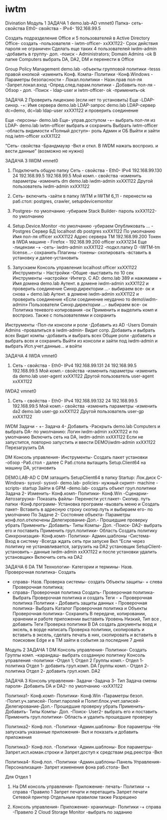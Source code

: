 # iwtm
Divination
Модуль 1
ЗАДАЧА 1
demo.lab-AD
vmnet0
Папка- сеть- свойства Eth0- свойства - IPv4- 192.168.99.5

Создать подразделение Office и 5 пользователей в Active Directory
Office- создать -пользователя - iwtm-officer- xxXX1122- Срок действия пароля не ограничен
Сделать еще таких 4 пользователей
iwdm-admin -добавить в группу- доп. -поиск - Administrators; Domain Admins -ok
В папке Computers выбрать DA, DA2, DM и перенести в Office

Group Policy Management
demo.lab -объекты групповой политики -tesss правой кнопкой -изменить
Конф. Компа- Политики -Конф.Windows - Параметры безопасности - Локал.политики - Назн.прав пол-ля -Запрет.локал.вход -Опред.след.парам.политики - Добавить пол-ля - Обзор - доп. -Поиск - ldap-user и iwtm-officer- ok -применить-ok

ЗАДАЧА 2
Проверить лицензию (если нет то установить)
Еще -LDAP-синхр. -+:
Имя сервера demo.lab
LDAP-запрос demo.lab
LDAP-сервер dc=demo, dc=lab
ldap-user xxXX1122 и проверить соединение

Еще -персоны- demo.lab
Еще- управ.доступом -+- выбрать пол-ля из LDAP- demo.lab iwtm-officer выбрать и сохранить
Выбрать iwtm-officer -область видимости «Полный доступ»- роль Админ и ОБ
Выйти и зайти под iwtm-officer xxXX1122

“Сеть- свойства -Брандмауэр -Вкл и откл.
В IWDM нажать воспроиз. и вести данные” (возможно не нужно)

ЗАДАЧА 3
IWDM
vmnet0
1. Подключить общую папку
Сеть - свойства - Eth0- IPv4
192.168.99.130
24
192.168.99.5
192.168.99.5
Мой комп.- свойства -изменить параметры -изменить
dm
demo.lab
iwdm-admin
xxXX1122
Другой пользователь iwdm-admin  xxXX1122

2. Сеть- включить -зайти в папку IWTM и IWTM 6_11 - перенести на раб.стол: postgres, crawler, setupdevicemonitor

3. Postgres- по умолчанию -убираем Stack Builder- пароль xxXX1122- по умолчанию

4. Setup.Device.Monitor -по умолчанию -убираем Опубликовать … - Postgres
Сервер БД localhost
db
postgres
xxXX1122
По умолчанию
Имя пол-ля officer
xxXX1122
Адрес сервера ТМ 192.168.99.200
Токен в IWDA машине - Firefox - 192.168.99.200
officer xxXX1234
Еще -лицензии -+ -сеть- iwdm-admin xxXX1122 -подкл.папку D -IWTM-tm license…- сохранить
Плагины -токены- скопировать -вставить в установку и далее-установить

5. Запускаем Консоль управления
localhost officer xxXX1122
Инструменты - Настройки -Общие -выставить по 10 сек
Инструменты -настройки -Интегр. С AD:
demo.lab
389 и нажимаем +
Имя домена demo.lab
Аутент. в домене
iwdm-admin xxXX1122 и проверить соединение
Синхр.директории …- выбираем все- ок и снова +
demo.lab
Аутент. в домене
iwdm-admin xxXX1122 и проверить соединение
«Если соединение неудачно то demo\iwdm-admin»
Пользователи
Синхр.директории …- выбираем все- ок
Политика теневого копирования -ок
Применить и выделить комп и воспроиз.
Также с пользователями и сохранить

Инструменты -Пол-ли консоли и роли -Добавить из AD -Users Domain Admins -провалиться в iwdm-admin- Видит сотр. Добавить и выбрать всех
Видит компы -добавить и выбрать всех
Общие роли -добавить и выбрать всех и сохранить
Выйти из консоли и зайти под iwdm-admin и выбрать Исп.учет.данные… и войти

ЗАДАЧА 4
IWDA
vmnet0
1. Сеть - свойства - Eth0- IPv4
192.168.99.131
24
192.168.99.5
192.168.99.5
Мой комп.- свойства -изменить параметры -изменить
da
demo.lab
user-agent
xxXX1122
Другой пользователь user-agent xxXX1122

IWDA2
vmnet0
1. Сеть - свойства - Eth0- IPv4
192.168.99.132
24
192.168.99.5
192.168.99.5
Мой комп.- свойства -изменить параметры -изменить
da2
demo.lab
user-gp
xxXX1122
Другой пользователь user-gp xxXX1122


IWDM
Задачи - +- Задача 4- Добавить -Раскрыть demo.lab Computers и выбрать DA- по умолчанию:
Логин iwdm-admin xxXX1122 и по умолчанию
Включить сеть на DA, iwdm-admin xxXX1122
Если не запустится, повторно запустить и ввести DEMO\iwdm-admin xxXX1122
Перезагрузить DA

DM
Консоль управления- Инструменты- Создать пакет установки -обзор -Раб.стол - далее
С Раб.стола вытащить Setup.Client64 на машину DA, установить

DEMO.LAB-AD
С DM затащить SetupClient64 в папку Startup: Лок.диск С- Windows- sysvol- sysvol- demo.lab- policies- нужный скрипт- machine -scripts- startup
Зайти в GPM -demo.lab- создать объект груп.политики Задача 2- Изменить- Конф.комп- Политики- Конф.Win -Сценарии- Автозагрузка- Показать файлы- Перенести уст.пакет- Скопир. путь папки -Конф.программ- Установка программ -вызвать меню и Создать пакет- Вставить в адресную строку скопир.путь и выбираем его- по умолчанию
По Задаче 2- Состояние объекта- Параметры конф.пол.отключены
Делегирование-Доп.- Прошедшие проверку убрать Применить- Добавить- Типы Компы- Доп. -Поиск- DA2- выбрать его и поставить Применить груп.политики- Область
Создать политику Синхронизация- Конф.комп- Политики- Админ.шаблоны -Система- Вход в систему -Всегда ждать сеть при запуске Вкл
“Если через политику не устанавливается, загрузить на DA2 установщик SetupClient- установить – данные iwdm-admin xxXX1122 и после установки удалить установщик»
Включить сеть на DA2

ЗАДАЧА 6
DA TM
Технологии- Категории и термины- Назв. Проверочная политика- Создать
+ справа- Назв. Проверка системы- создать
Объекты защиты- + слева Проверочная политика;
+ справа- Проверочная политика Создать- Проверочная политика- Выбрать Проверочная политика и создать
Теги - + Проверочная политика
Политики - Добавить защиты данных - Проверочная политика- Выбрать Каталог Проверочная политика и Объекты Проверочная политика- Сохранить
В передаче, копировании, хранении и работе приложении выставить Уровень Низкий, Тип все , добавить Теги Проверка политики
В DA создать документы ворд и эксель, в ворде написать Проверка политики, скопировать и вставить в эксель, сделать печать в них, скопировать и вставить в поисковик Edge и в ТМ зайти в события за последние 7 дней

Модуль 2
ЗАДАЧА 1
DM
Консоль управления- Политики- Создать
Группы комп. –карандаш- выбрать созданную политику
Консоль управления -политики -Отдел 1; Отдел 2
Группы комп.- Отдел 1- политика Отдел 1- добавить груп.комп. DA
Группы комп.- Отдел 2- политика Отдел 2- добавить груп.комп. DA2

ЗАДАЧА 3
Консоль управления- Задачи -Задача 3- Тип Задача смены пароля- Добавить DA и DA2- по умолчанию -xxXX1122

Политика1- Конф.комп- Политики- Конф.Win -Параметры безоп. -Полит.уч.записей- Полит.паролей и Полит.блок.учет.записей- Делегирование-Доп.- Прошедшие проверку убрать Применить- Добавить- Типы Компы- Доп. -Поиск- User2- выбрать его и поставить Применить груп.политики- Область и удалить прошедшие проверку

Политика2- Конф.пол. -Политики -Админ.шаблоны- Все параметры -Не запускать указанные приложения- Вкл и показать и добавить приложения

Политика3- Конф.пол. -Политики -Админ.шаблоны- Все параметры- Запрет.исп.коман.строки и Запрет.доступ к средствам ред.реестра -Вкл

Политика4- Конф.пол. -Политики -Админ.шаблоны-Панель Управления-Персонализация- Запрет изменения фона раб.стола- Вкл

Для Отдел 1
1)  На DM консоль управления- Приложение- печать- Политики -+ справа -Правило 1 Запрет печати и перетащить Запрет печати Сетевой принтер
Отдельным правилом также Разрешено

2)  Консоль управления- Приложение- хранилище- Политики -+ справа -Правило 2 Cloud Storage Monitor -выбрать по заданию
